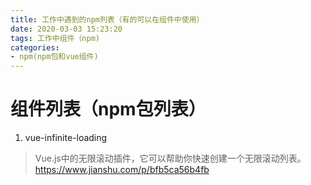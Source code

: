```yaml
---
title: 工作中遇到的npm列表（有的可以在组件中使用）
date: 2020-03-03 15:23:20
tags: 工作中组件（npm)
categories: 
- npm(npm包和vue组件)
---
```


# 组件列表（npm包列表）
1. vue-infinite-loading
> Vue.js中的无限滚动插件，它可以帮助你快速创建一个无限滚动列表。
> https://www.jianshu.com/p/bfb5ca56b4fb
